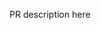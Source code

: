 <!--
  Did you know? 🥳

  We now have preconfigured online instances of VSCode that help you through the contributing process
  without having to download and install a bunch of stuff on your system.
  These have auto-formatting and let you run checks, so prefer using them over editing config files on Github.

  https://gitpod.io/#/https://github.com/zwave-js/zwave-js
-->

PR description here
